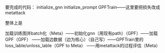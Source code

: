 要完成的代码：
initialize_gnn
initialize_prompt
GPFTrain——这里要把损失改成metattack

整体上是

加载训练图并batch化（Meta）——初始化gnn（用现有path）（GPF）——加载GPF（GPF）
——加载边数据（边为核心）（自己写）——GPFTrain里的loss_lable/unloss_lable（GPF to Meta）
——用metattack的过程评估（Meta）
